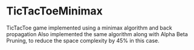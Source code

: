 # TicTacToeMinimax
TicTacToe game implemented using a minimax algorithm and back propagation
Also implemented the same algorithm along with Alpha Beta Pruning, to reduce the space complexity by 45% in this case.
